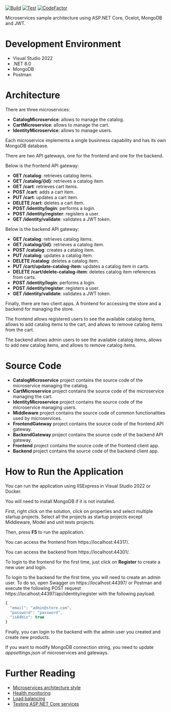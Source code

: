 [![Build](https://github.com/aelassas/microservices/actions/workflows/build.yml/badge.svg)](https://github.com/aelassas/microservices/actions/workflows/build.yml) [![Test](https://github.com/aelassas/microservices/actions/workflows/test.yml/badge.svg)](https://github.com/aelassas/microservices/actions/workflows/test.yml) [![CodeFactor](https://www.codefactor.io/repository/github/aelassas/microservices/badge)](https://www.codefactor.io/repository/github/aelassas/microservices)

Microservices sample architecture using ASP.NET Core, Ocelot, MongoDB and JWT.

# Development Environment

- Visual Studio 2022
- .NET 8.0
- MongoDB
- Postman

# Architecture

There are three microservices:

- **CatalogMicroservice**: allows to manage the catalog.
- **CartMicroservice**: allows to manage the cart.
- **IdentityMicroservice**: allows to manage users.

Each microservice implements a single businness capability and has its own MongoDB database.

There are two API gateways, one for the frontend and one for the backend.

Below is the frontend API gateway:

- **GET /catalog**: retrieves catalog items.
- **GET /catalog/{id}**: retrieves a catalog item.
- **GET /cart**: retrieves cart items.
- **POST /cart**: adds a cart item.
- **PUT /cart**: updates a cart item.
- **DELETE /cart**: deletes a cart item.
- **POST /identity/login**: performs a login.
- **POST /identity/register**: registers a user.
- **GET /identity/validate**: validates a JWT token.

Below is the backend API gateway:

- **GET /catalog**: retrieves catalog items.
- **GET /catalog/{id}**: retrieves a catalog item.
- **POST /catalog**: creates a catalog item.
- **PUT /catalog**: updates a catalog item.
- **DELETE /catalog**: deletes a catalog item.
- **PUT /cart/update-catalog-item**: updates a catalog item in carts.
- **DELETE /cart/delete-catalog-item**: deletes catalog item references from carts.
- **POST /identity/login**: performs a login.
- **POST /identity/register**: registers a user.
- **GET /identity/validate**: validates a JWT token.

Finally, there are two client apps. A frontend for accessing the store and a backend for managing the store.

The frontend allows registered users to see the available catalog items, allows to add catalog items to the cart, and allows to remove catalog items from the cart.

The backend allows admin users to see the available catalog items, allows to add new catalog items, and allows to remove catalog items.

# Source Code

- **CatalogMicroservice** project contains the source code of the microservice managing the catalog.
- **CartMicroservice** project contains the source code of the microservice managing the cart.
- **IdentityMicroservice** project contains the source code of the microservice managing users.
- **Middleware** project contains the source code of common functionalities used by microservices.
- **FrontendGateway** project contains the source code of the frontend API gateway.
- **BackendGateway** project contains the source code of the backend API gateway.
- **Frontend** project contains the source code of the frontend client app.
- **Backend** project contains the source code of the backend client app.

# How to Run the Application

You can run the application using IISExpress in Visual Studio 2022 or Docker.

You will need to install MongoDB if it is not installed.

First, right click on the solution, click on properties and select multiple startup projects. Select all the projects as startup projects except Middleware, Model and unit tests projects.

Then, press **F5** to run the application.

You can access the frontend from https://localhost:44317/.

You can access the backend from https://localhost:44301/.

To login to the frontend for the first time, just click on **Register** to create a new user and login.

To login to the backend for the first time, you will need to create an admin user. To do so, open Swagger on https://localhost:44397/ or Postman and execute the following POST request https://localhost:44397/api/identity/register with the following payload:

```js
{
  "email": "admin@store.com",
  "password": "password",
  "isAdmin": true
}
```
Finally, you can login to the backend with the admin user you created and create new products.

If you want to modify MongoDB connection string, you need to update *appsettings.json* of microservices and gateways.

# Further Reading

- [Microservices architecture style](https://docs.microsoft.com/en-us/azure/architecture/guide/architecture-styles/microservices)
- [Health monitoring](https://docs.microsoft.com/en-us/dotnet/architecture/microservices/implement-resilient-applications/monitor-app-health)
- [Load balancing](https://ocelot.readthedocs.io/en/latest/features/loadbalancer.html)
- [Testing ASP.NET Core services](https://docs.microsoft.com/en-us/dotnet/architecture/microservices/multi-container-microservice-net-applications/test-aspnet-core-services-web-apps)
